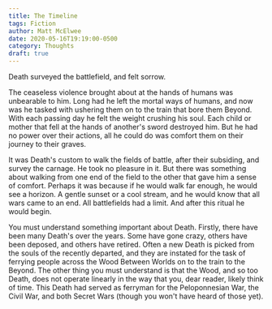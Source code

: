 ```yaml
---
title: The Timeline
tags: Fiction
author: Matt McElwee
date: 2020-05-16T19:19:00-0500
category: Thoughts
draft: true
---
```


Death surveyed the battlefield, and felt sorrow.

The ceaseless violence brought about at the hands of humans was unbearable to him. Long had he left the mortal ways of humans, and now was he tasked with ushering them on to the train that bore them Beyond. With each passing day he felt the weight crushing his soul. Each child or mother that fell at the hands of another's sword destroyed him. But he had no power over their actions, all he could do was comfort them on their journey to their graves.

It was Death's custom to walk the fields of battle, after their subsiding, and survey the carnage. He took no pleasure in it. But there was something about walking from one end of the field to the other that gave him a sense of comfort. Perhaps it was because if he would walk far enough, he would see a horizon. A gentle sunset or a cool stream, and he would know that all wars came to an end. All battlefields had a limit. And after this ritual he would begin.

You must understand something important about Death. Firstly, there have been many Death's over the years. Some have gone crazy, others have been deposed, and others have retired. Often a new Death is picked from the souls of the recently departed, and they are instated for the task of ferrying people across the Wood Between Worlds on to the train to the Beyond. The other thing you must understand is that the Wood, and so too Death, does not operate linearly in the way that you, dear reader, likely think of time. This Death had served as ferryman for the Peloponnesian War, the Civil War, and both Secret Wars (though you won't have heard of those yet).

 
